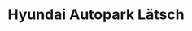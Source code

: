 ---
title: "Hyundai Autopark Lätsch"
url: /harth-poellnitz/hyundai-autopark-laetsch/
shop: Autohaus
---